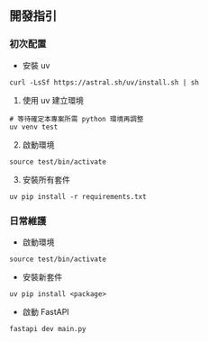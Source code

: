 ## 開發指引

### 初次配置

- 安裝 uv
```
curl -LsSf https://astral.sh/uv/install.sh | sh
```

1. 使用 uv 建立環境
```
# 等待確定本專案所需 python 環境再調整
uv venv test
```

2. 啟動環境
```
source test/bin/activate
```

3. 安裝所有套件
```
uv pip install -r requirements.txt
```

### 日常維護

- 啟動環境
```
source test/bin/activate
```

- 安裝新套件
```
uv pip install <package>
```

- 啟動 FastAPI
```
fastapi dev main.py
```